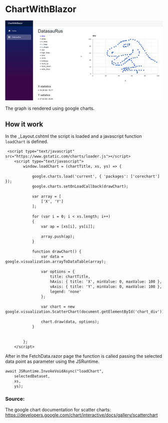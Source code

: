 # ChartWithBlazor

![Example page](https://github.com/freddycoder/ChartWithBlazor/blob/master/demo.png?raw=true)

The graph is rendered using google charts.

## How it work

In the _Layout.cshtml the script is loaded and a javascript function ```loadChart``` is defined.

```
 <script type="text/javascript" src="https://www.gstatic.com/charts/loader.js"></script>
    <script type="text/javascript">
        window.loadChart = (chartTitle, xs, ys) => {

            google.charts.load('current', { 'packages': ['corechart'] });
            google.charts.setOnLoadCallback(drawChart);

            var array = [
                ['X', 'Y']
            ];

            for (var i = 0; i < xs.length; i++) 
            {
                var ap = [xs[i], ys[i]];

                array.push(ap);
            }

            function drawChart() {
                var data = google.visualization.arrayToDataTable(array);

                var options = {
                    title: chartTitle,
                    hAxis: { title: 'X', minValue: 0, maxValue: 100 },
                    vAxis: { title: 'Y', minValue: 0, maxValue: 100 },
                    legend: 'none'
                };

                var chart = new google.visualization.ScatterChart(document.getElementById('chart_div'));

                chart.draw(data, options);
            }


        };
    </script>
```

After in the FetchData.razor page the function is called passing the selected data point as parameter using the JSRuntime.

```
await JSRuntime.InvokeVoidAsync("loadChart",
    selectedDataset,
    xs,
    ys);
```

### Source:

The google chart documentation for scatter charts: https://developers.google.com/chart/interactive/docs/gallery/scatterchart